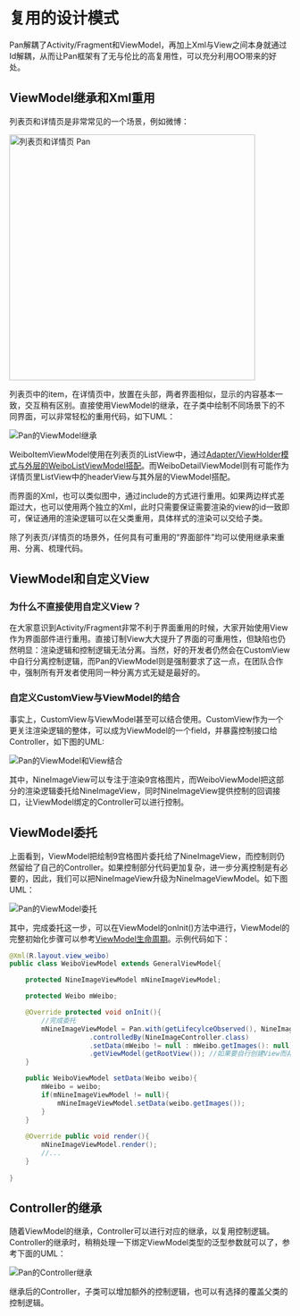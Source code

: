 # 复用的设计模式

Pan解耦了Activity/Fragment和ViewModel，再加上Xml与View之间本身就通过Id解耦，从而让Pan框架有了无与伦比的高复用性，可以充分利用OO带来的好处。

## ViewModel继承和Xml重用

列表页和详情页是非常常见的一个场景，例如微博：

<img width="440px" alt="列表页和详情页 Pan" src="https://img.alicdn.com/imgextra/i3/56380417/TB2tVJvmFXXXXaMXXXXXXXXXXXX_!!56380417.jpg" />

列表页中的item，在详情页中，放置在头部，两者界面相似，显示的内容基本一致，交互稍有区别。直接使用ViewModel的继承，在子类中绘制不同场景下的不同界面，可以非常轻松的重用代码，如下UML：

![Pan的ViewModel继承](https://img.alicdn.com/imgextra/i3/56380417/TB2NgKfmFXXXXaaXpXXXXXXXXXX_!!56380417.png)

WeiboItemViewModel使用在列表页的ListView中，通过[Adapter/ViewHolder模式与外层的WeiboListViewModel搭配](ViewHolder模式和嵌套使用/)。而WeiboDetailViewModel则有可能作为详情页里ListView中的headerView与其外层的ViewModel搭配。

而界面的Xml，也可以类似图中，通过include的方式进行重用。如果两边样式差距过大，也可以使用两个独立的Xml，此时只需要保证需要渲染的view的id一致即可，保证通用的渲染逻辑可以在父类重用，具体样式的渲染可以交给子类。

除了列表页/详情页的场景外，任何具有可重用的“界面部件”均可以使用继承来重用、分离、梳理代码。

## ViewModel和自定义View

### 为什么不直接使用自定义View？

在大家意识到Activity/Fragment非常不利于界面重用的时候，大家开始使用View作为界面部件进行重用。直接订制View大大提升了界面的可重用性，但缺陷也仍然明显：渲染逻辑和控制逻辑无法分离。当然，好的开发者仍然会在CustomView中自行分离控制逻辑，而Pan的ViewModel则是强制要求了这一点，在团队合作中，强制所有开发者使用同一种分离方式无疑是最好的。

### 自定义CustomView与ViewModel的结合

事实上，CustomView与ViewModel甚至可以结合使用。CustomView作为一个更关注渲染逻辑的整体，可以成为ViewModel的一个field，并暴露控制接口给Controller，如下图的UML:

![Pan的ViewModel和View结合](https://img.alicdn.com/imgextra/i3/56380417/TB2MxSfmFXXXXXzXpXXXXXXXXXX_!!56380417.png)

其中，NineImageView可以专注于渲染9宫格图片，而WeiboViewModel把这部分的渲染逻辑委托给NineImageView，同时NineImageView提供控制的回调接口，让ViewModel绑定的Controller可以进行控制。

## ViewModel委托

上面看到，ViewModel把绘制9宫格图片委托给了NineImageView，而控制则仍然留给了自己的Controller。如果控制部分代码更加复杂，进一步分离控制是有必要的，因此，我们可以把NineImageView升级为NineImageViewModel。如下图UML：

![Pan的ViewModel委托](https://img.alicdn.com/imgextra/i3/56380417/TB2o4p2mFXXXXcNXpXXXXXXXXXX_!!56380417.png)

其中，完成委托这一步，可以在ViewModel的onInit()方法中进行，ViewModel的完整初始化步骤可以参考[ViewModel生命周期](Components/#viewmodelcontroller)。示例代码如下：

```Java
@Xml(R.layout.view_weibo)
public class WeiboViewModel extends GeneralViewModel{

    protected NineImageViewModel mNineImageViewModel;

    protected Weibo mWeibo;

    @Override protected void onInit(){
    	//完成委托
    	mNineImageViewModel = Pan.with(getLifecylceObserved(), NineImageViewModel.class)
    				.controlledBy(NineImageController.class)
    				.setData(mWeibo != null : mWeibo.getImages(): null)
    				.getViewModel(getRootView()); //如果要自行创建View而非外层View的Xml，这里可以使用其他重载，再通过rootView加入界面。
    }

    public WeiboViewModel setData(Weibo weibo){
    	mWeibo = weibo;
    	if(mNineImageViewModel != null){
    		mNineImageViewModel.setData(weibo.getImages());
    	}
    }
	
	@Override public void render(){
		mNineImageViewModel.render();
		//...
	}
	
}
```


## Controller的继承

随着ViewModel的继承，Controller可以进行对应的继承，以复用控制逻辑。Controller的继承时，稍稍处理一下绑定ViewModel类型的泛型参数就可以了，参考下面的UML：

![Pan的Controller继承](https://img.alicdn.com/imgextra/i4/56380417/TB2J8qKmFXXXXXsXXXXXXXXXXXX_!!56380417.png)

继承后的Controller，子类可以增加额外的控制逻辑，也可以有选择的覆盖父类的控制逻辑。


